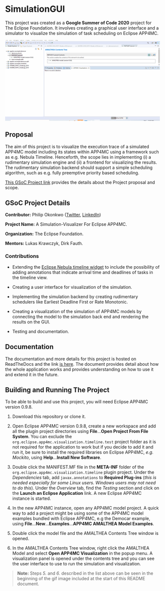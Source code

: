 # SimulationGUI
This project was created as a **Google Summer of Code 2020** project for The Eclipse Foundation. It involves creating a graphical user interface and a simulator to visualize the simulation of task scheduling on Eclipse APP4MC.

![Final Result](docs/source/contents/images/finalresult.gif)


## Proposal
The aim of this project is to visualize the execution trace of a simulated APP4MC model including its states within APP4MC using a framework such as e.g. Nebula Timeline. Henceforth, the scope lies in implementing (i) a rudimentary simulation engine and (ii) a frontend for visualizing the results. The rudimentary simulation backend should support a simple scheduling algorithm, such as e.g. fully preemptive priority based scheduling.

[This GSoC Project link](https://summerofcode.withgoogle.com/projects/#4648063622184960) provides the details about the Project proposal and scope.


## GSoC Project Details
**Contributor:** Philip Okonkwo ([Twitter](https://twitter.com/npkompleet), [LinkedIn](https://www.linkedin.com/in/philip-okonkwo-201aa163/))

**Project Name:** A Simulation-Visualizer For Eclipse APP4MC.

**Organization:** The Eclipse Foundation.

**Mentors:** Lukas Krawczyk, Dirk Fauth.


### Contributions
*   Extending the [Eclipse Nebula timeline widget](https://www.eclipse.org/nebula/widgets/timeline/timeline.php) to include the possibility of adding annotations that indicate arrival time and deadlines of tasks in the timeline view.

*   Creating a user interface for visualization of the simulation.
    
*   Implementing the simulation backend by creating rudimentary schedulers like Earliest Deadline First or Rate Monotonic.

*   Creating a visualization of the simulation of APP4MC models by connecting the model to the simulation back end and rendering the results on the GUI.

*   Testing and documentation.


## Documentation
The documentation and more details for this project is hosted on ReadTheDocs and the link [is here](https://simulationgui.readthedocs.io/en/latest/). The document provides detail about how the whole application works and provides understanding on how to use it and extend it in the future.


## Building and Running The Project
To be able to build and use this project, you will need Eclipse APP4MC version 0.9.8.

1.  Download this repository or clone it.

2.  Open Eclipse APP4MC version 0.9.8, create a new workspace and add all the plugin project directories using **File**...**Open Project From File System**. You can exclude the `org.eclipse.app4mc.visualization.timeline.test` project folder as it is not required for the application to work but if you decide to add it and run it, be sure to install the required libraries on Eclipse APP4MC, _e.g. Mockito_, using **Help**...**Install New Software**.

3. Double click the MANIFEST.MF file in the **META-INF** folder of the `org.eclipse.app4mc.visualization.timeline` plugin project. Under the _Dependencies_ tab, add `javax.annotations` to **Required Plug-ins** (_this is needed especially for some Linux users. Windows users may not need to do this_). Under the _Overview_ tab, find the _Testing_ section and click on the __Launch an Eclipse Application__ link. A new Eclipse APP4MC instance is started.

4.  In the new APP4MC instance, open any APP4MC model project. A quick way to add a project might be using some of the APP4MC model examples bundled with Eclipse APP4MC, e.g the Democar example, using **File**...**New**...**Examples**...**APP4MC AMALTHEA Model Examples**.

5. Double click the model file and the AMALTHEA Contents Tree window is opened. 

6.  In the AMALTHEA Contents Tree window, right click the AMALTHEA Model and select __Open APP4MC Visualization__ in the popup menu. A visualization panel is opened under the contents tree and you can see the user interface to use to run the simulation and visualization.

>**Note:** Steps _5._ and _6._ described in the list above can be seen in the beginning of the gif image included at the start of this README document.